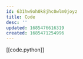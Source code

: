 ```yaml
---
id: 631hw9oh0k8jhc0wlm0joyz
title: Code
desc: ''
updated: 1685476616319
created: 1685471254996
---
```


[[code.python]]